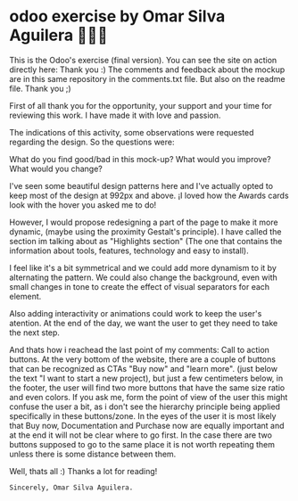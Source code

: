# odoo exercise by Omar Silva Aguilera 👨‍💻🎨
This is the Odoo's exercise (final version). You can see the site on action directly here: Thank you :) The comments and feedback about the mockup are in this same repository in the comments.txt file. 
But also on the readme file. Thank you ;)


First of all thank you for the opportunity, your support and your time for reviewing this work. 
I have made it with love and passion.

The indications of this activity, some observations were requested regarding the design. 
So the questions were:

What do you find good/bad in this mock-up? 
What would you improve?
What would you change?


I've seen some beautiful design patterns here and I've actually opted to keep most of the design at 992px and above. ¡I loved how the Awards cards look with the hover you asked me to do! 

However, I would propose redesigning a part of the page to make it more dynamic, (maybe using the proximity Gestalt's principle). I have called the section im talking about as "Highlights section" (The one 
that contains the information about tools, features, technology and easy to install).

I feel like it's a bit symmetrical and we could add more dynamism to it by alternating the pattern.
We could also change the background, even with small changes in tone to create the effect of visual separators for each element. 


Also adding interactivity or animations could work to keep the user's atention. At the end of the day, we want the user to get they need to take the next step.

And thats how i reachead the last point of my comments: Call to action buttons.
At the very bottom of the website, there are a couple of buttons that can be recognized as CTAs "Buy now" and "learn more". (just below the text "I want to start a new project), but just a few centimeters below, 
in the footer, the user will find two more buttons that have the same size ratio and even colors. If you ask me, form the point of view of the user this might confuse the user a bit, 
as i don't see the hierarchy principle being applied specifically in these buttons/zone. In the eyes of the user it is most likely that Buy now, Documentation and Purchase now are equally important and at
the end it will not be clear where to go first.
In the case there are two buttons supposed to go to the same place it is not worth repeating them unless there is some distance between them.

Well, thats all :) Thanks a lot for reading!

    Sincerely, Omar Silva Aguilera.
